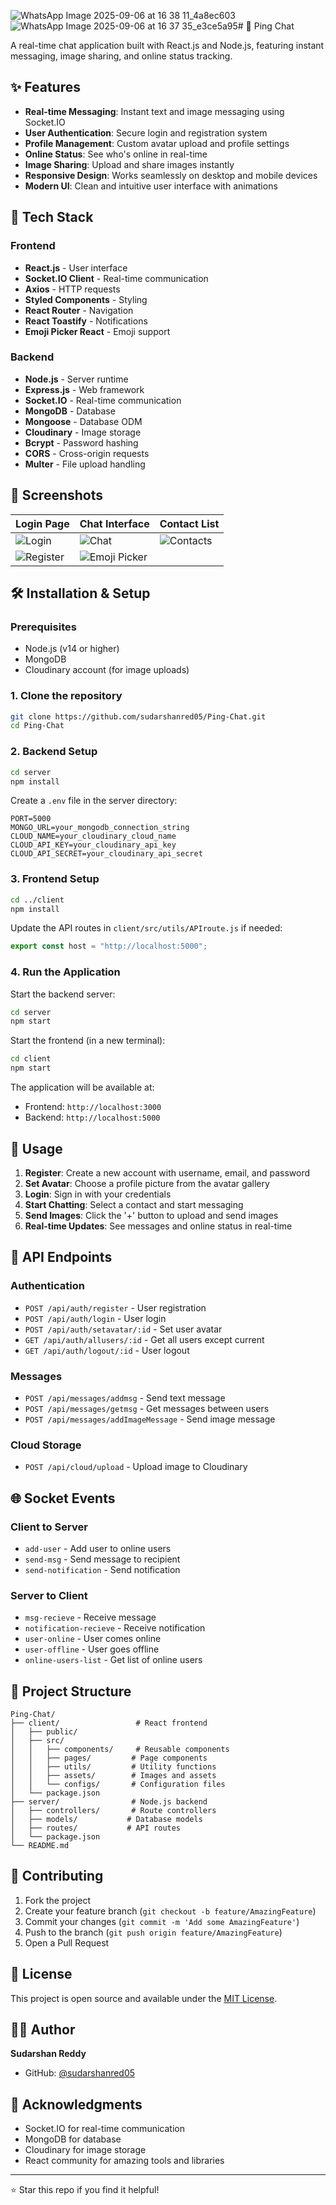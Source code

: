 ![WhatsApp Image 2025-09-06 at 16 38 11_4a8ec603](https://github.com/user-attachments/assets/c312f9e1-88b2-4250-9bb7-b53348a38c45)![WhatsApp Image 2025-09-06 at 16 37 35_e3ce5a95](https://github.com/user-attachments/assets/0cc307ff-e6c2-4b79-a35f-4dbe8e3e8dd8)# 💬 Ping Chat

A real-time chat application built with React.js and Node.js, featuring instant messaging, image sharing, and online status tracking.

## ✨ Features

- **Real-time Messaging**: Instant text and image messaging using Socket.IO
- **User Authentication**: Secure login and registration system
- **Profile Management**: Custom avatar upload and profile settings
- **Online Status**: See who's online in real-time
- **Image Sharing**: Upload and share images instantly
- **Responsive Design**: Works seamlessly on desktop and mobile devices
- **Modern UI**: Clean and intuitive user interface with animations

## 🚀 Tech Stack

### Frontend
- **React.js** - User interface
- **Socket.IO Client** - Real-time communication
- **Axios** - HTTP requests
- **Styled Components** - Styling
- **React Router** - Navigation
- **React Toastify** - Notifications
- **Emoji Picker React** - Emoji support

### Backend
- **Node.js** - Server runtime
- **Express.js** - Web framework
- **Socket.IO** - Real-time communication
- **MongoDB** - Database
- **Mongoose** - Database ODM
- **Cloudinary** - Image storage
- **Bcrypt** - Password hashing
- **CORS** - Cross-origin requests
- **Multer** - File upload handling

## 📸 Screenshots

| Login Page | Chat Interface | Contact List |
|------------|----------------|--------------|
| ![Login](https://github.com/user-attachments/assets/0cc307ff-e6c2-4b79-a35f-4dbe8e3e8dd8) | ![Chat](https://github.com/user-attachments/assets/10531e68-355e-45a8-a4c9-9dc20f7c7cc2) | ![Contacts](https://github.com/user-attachments/assets/4830e209-0613-4389-a981-c222934a84a8) |
| ![Register](https://github.com/user-attachments/assets/7323b3d5-f8c6-4d8f-8220-c59a72b8fdc8) | ![Emoji Picker](https://github.com/user-attachments/assets/9003c635-0fb0-46bb-adba-161d94c98afd) | |



## 🛠️ Installation & Setup

### Prerequisites
- Node.js (v14 or higher)
- MongoDB
- Cloudinary account (for image uploads)

### 1. Clone the repository
```bash
git clone https://github.com/sudarshanred05/Ping-Chat.git
cd Ping-Chat
```

### 2. Backend Setup
```bash
cd server
npm install
```

Create a `.env` file in the server directory:
```env
PORT=5000
MONGO_URL=your_mongodb_connection_string
CLOUD_NAME=your_cloudinary_cloud_name
CLOUD_API_KEY=your_cloudinary_api_key
CLOUD_API_SECRET=your_cloudinary_api_secret
```

### 3. Frontend Setup
```bash
cd ../client
npm install
```

Update the API routes in `client/src/utils/APIroute.js` if needed:
```javascript
export const host = "http://localhost:5000";
```

### 4. Run the Application

Start the backend server:
```bash
cd server
npm start
```

Start the frontend (in a new terminal):
```bash
cd client
npm start
```

The application will be available at:
- Frontend: `http://localhost:3000`
- Backend: `http://localhost:5000`

## 📱 Usage

1. **Register**: Create a new account with username, email, and password
2. **Set Avatar**: Choose a profile picture from the avatar gallery
3. **Login**: Sign in with your credentials
4. **Start Chatting**: Select a contact and start messaging
5. **Send Images**: Click the '+' button to upload and send images
6. **Real-time Updates**: See messages and online status in real-time

## 🔧 API Endpoints

### Authentication
- `POST /api/auth/register` - User registration
- `POST /api/auth/login` - User login
- `POST /api/auth/setavatar/:id` - Set user avatar
- `GET /api/auth/allusers/:id` - Get all users except current
- `GET /api/auth/logout/:id` - User logout

### Messages
- `POST /api/messages/addmsg` - Send text message
- `POST /api/messages/getmsg` - Get messages between users
- `POST /api/messages/addImageMessage` - Send image message

### Cloud Storage
- `POST /api/cloud/upload` - Upload image to Cloudinary

## 🌐 Socket Events

### Client to Server
- `add-user` - Add user to online users
- `send-msg` - Send message to recipient
- `send-notification` - Send notification

### Server to Client
- `msg-recieve` - Receive message
- `notification-recieve` - Receive notification
- `user-online` - User comes online
- `user-offline` - User goes offline
- `online-users-list` - Get list of online users

## 🎨 Project Structure

```
Ping-Chat/
├── client/                 # React frontend
│   ├── public/
│   ├── src/
│   │   ├── components/     # Reusable components
│   │   ├── pages/         # Page components
│   │   ├── utils/         # Utility functions
│   │   ├── assets/        # Images and assets
│   │   └── configs/       # Configuration files
│   └── package.json
├── server/                # Node.js backend
│   ├── controllers/       # Route controllers
│   ├── models/           # Database models
│   ├── routes/           # API routes
│   └── package.json
└── README.md
```

## 🤝 Contributing

1. Fork the project
2. Create your feature branch (`git checkout -b feature/AmazingFeature`)
3. Commit your changes (`git commit -m 'Add some AmazingFeature'`)
4. Push to the branch (`git push origin feature/AmazingFeature`)
5. Open a Pull Request

## 📝 License

This project is open source and available under the [MIT License](LICENSE).

## 👨‍💻 Author

**Sudarshan Reddy**
- GitHub: [@sudarshanred05](https://github.com/sudarshanred05)

## 🙏 Acknowledgments

- Socket.IO for real-time communication
- MongoDB for database
- Cloudinary for image storage
- React community for amazing tools and libraries

---

⭐ Star this repo if you find it helpful!
